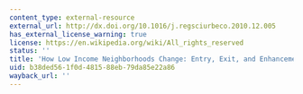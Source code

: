 ```yaml
---
content_type: external-resource
external_url: http://dx.doi.org/10.1016/j.regsciurbeco.2010.12.005
has_external_license_warning: true
license: https://en.wikipedia.org/wiki/All_rights_reserved
status: ''
title: 'How Low Income Neighborhoods Change: Entry, Exit, and Enhancement'
uid: b38ded56-1f0d-4815-88eb-79da85e22a86
wayback_url: ''
---
```

